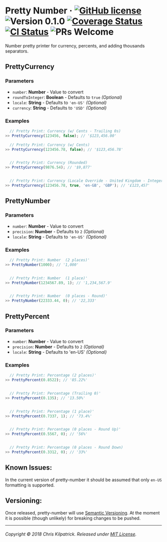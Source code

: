 # Pretty Number &middot; [![GitHub license](https://img.shields.io/badge/license-MIT-blue.svg)](https://opensource.org/licenses/MIT) ![Version 0.1.0](https://img.shields.io/badge/Version-0.1.0-blue.svg) [![Coverage Status](https://img.shields.io/coveralls/kilpatrick/pretty-number/master.svg?style=flat)](https://coveralls.io/github/kilpatrick/pretty-number?branch=master) [![CI Status](https://img.shields.io/travis/kilpatrick/pretty-number.svg)](https://travis-ci.org/kilpatrick/pretty-number/) ![PRs Welcome](https://img.shields.io/badge/PRs-welcome-brightgreen.svg)


Number pretty printer for currency, percents, and adding thousands separators.

## PrettyCurrency

### Parameters

- `number`: **Number** - Value to convert
- `roundToInteger`: **Boolean** - Defaults to `true` *(Optional)*
- `locale`: **String** - Defaults to `'en-US'` *(Optional)*
- `currency`: **String** - Defaults to `'USD'` *(Optional)*


### Examples

```javascript
  // Pretty Print: Currency (w/ Cents - Trailing 0s)
>> PrettyCurrency(123456, false); // '$123,456.00'

  // Pretty Print: Currency (w/ Cents)
>> PrettyCurrency(123456.78, false); // '$123,456.78'


  // Pretty Print: Currency (Rounded)
>> PrettyCurrency(9876.54); // '$9,877'


  // Pretty Print: Currency (Locale Override - United Kingdom - Integer)
>> PrettyCurrency(123456.78, true, 'en-GB', 'GBP'); // '£123,457'

```


## PrettyNumber

### Parameters

- `number`: **Number** - Value to convert
- `precision`: **Number** - Defaults to `2` *(Optional)*
- `locale`: **String** - Defaults to `'en-US'` *(Optional)*


### Examples

```javascript
  // Pretty Print: Number  (2 places)'
>> PrettyNumber(1000); // '1,000'


  // Pretty Print: Number  (1 place)'
>> PrettyNumber(1234567.89, 1); // '1,234,567.9'


  // Pretty Print: Number  (0 places - Round)'
>> PrettyNumber(22333.44, 0); // '22,333'
```



## PrettyPercent

### Parameters

- `number`: **Number** - Value to convert
- `precision`: **Number** - Defaults to `2` *(Optional)*
- `locale`: **String** - Defaults to 'en-US' *(Optional)*


### Examples

```javascript
  // Pretty Print: Percentage (2 places)'
>> PrettyPercent(0.8522); // '85.22%'


  // Pretty Print: Percentage (Trailing 0)'
>> PrettyPercent(0.135); // '13.50%'


  // Pretty Print: Percentage (1 place)'
>> PrettyPercent(0.7337, 1); // '73.4%'


  // Pretty Print: Percentage (0 places - Round Up)'
>> PrettyPercent(0.5567, 0); // '56%'


  // Pretty Print: Percentage (0 places - Round Down)
>> PrettyPercent(0.3312, 0); // '33%'
```


## Known Issues:

In the current version of pretty-number it should be assumed that only
`en-US` formatting is supported.


## Versioning:

Once released, pretty-number will use [Semantic Versioning](https://semver.org). At the moment it is possible (though unlikely) for breaking changes to be pushed.

---
###### Copyright © 2018 Chris Kilpatrick. Released under [MIT License](https://opensource.org/licenses/MIT).